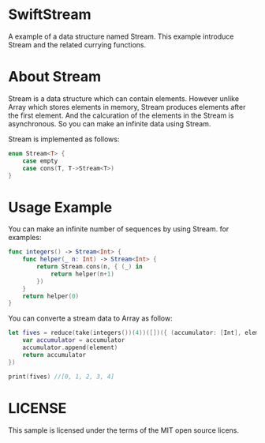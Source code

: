 # SwiftStream

A example of a data structure named Stream.
This example introduce Stream and the related currying functions.

# About Stream

Stream is a data structure which can contain elements.
However unlike Array which stores elements in memory, Stream produces elements after the first element.
And the calcuration of the elements in the Stream is asynchronous.
So you can make an infinite data using Stream.

Stream is implemented as follows:

```Stream.swift
enum Stream<T> {
    case empty
    case cons(T, T->Stream<T>)
}
```

# Usage Example

You can make an infinite number of sequences by using Stream.
for examples:

```integers.swift
func integers() -> Stream<Int> {
    func helper(_ n: Int) -> Stream<Int> {
        return Stream.cons(n, { (_) in
            return helper(n+1)
        })
    }
    return helper(0)
}
```

You can converte a stream data to Array as follow:

```stream_to_array.swift
let fives = reduce(take(integers())(4))([])({ (accumulator: [Int], element) in
    var accumulator = accumulator
    accumulator.append(element)
    return accumulator
})

print(fives) //[0, 1, 2, 3, 4]
```


# LICENSE

This sample is licensed under the terms of the MIT open source licens.
